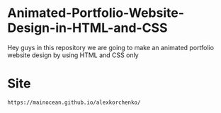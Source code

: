 # Animated-Portfolio-Website-Design-in-HTML-and-CSS
Hey guys in this repository we are going to make an animated portfolio website design by using HTML and CSS only

# Site 
~~~
https://mainocean.github.io/alexkorchenko/
~~~
